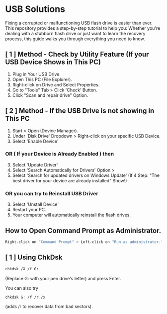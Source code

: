 # USB Solutions

Fixing a corrupted or malfunctioning USB flash drive is easier than ever. This repository provides a step-by-step tutorial to help you: Whether you're dealing with a stubborn flash drive or just want to learn the recovery process, this guide walks you through everything you need to know.

## [ 1 ] Method - Check by Utility Feature (If your USB Device Shows in This PC)
  1. Plug in Your USB Drive.
  2. Open This PC (File Explorer).
  3. Right-click on Drive and Select Properties.
  4. Go to "Tools" Tab > Click 'Check' Button.
  5. Click "Scan and repair drive" Option.

## [ 2 ] Method - If the USB Drive is not showing in This PC
  1. Start > Open (Device Manager).
  2. Under 'Disk Drive' Dropdown > Right-click on your specific USB Device.
  3. Select 'Enable Device'

  ### OR ( If your Device is Already Enabled ) then

  3. Select 'Update Driver'
  4. Select 'Search Automatically for Drivers' Option >
  5. Select 'Search for updated drivers on Windows Update' (If 4 Step: "The best driver for your device are already installed" Show!)

  ### OR you can try to Reinstall USB Driver
  
  3. Select 'Unstall Device'
  4. Restart your PC.
  5. Your computer will automatically reinstall the flash drives.

  
  

## How to Open Command Prompt as Administrator. 

```bash
Right-click on "Command Prompt" > Left-click on "Run as administrator." 
```

## [ 1 ]  Using ChkDsk

```bash
chkdsk /X /f G:
```
(Replace G: with your pen drive's letter) and press Enter.

You can also try

```bash
chkdsk G: /f /r /x
```
(adds /r to recover data from bad sectors).









